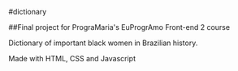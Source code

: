 ﻿#dictionary

##Final project for PrograMaria's EuProgrAmo Front-end 2 course

Dictionary of important black women in Brazilian history.

Made with HTML, CSS and Javascript
